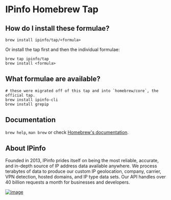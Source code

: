 # IPinfo Homebrew Tap

## How do I install these formulae?

```
brew install ipinfo/tap/<formula>
```

Or install the tap first and then the individual formulae:

```
brew tap ipinfo/tap
brew install <formula>
```

## What formulae are available?

```
# these were migrated off of this tap and into `homebrew/core`, the official tap.
brew install ipinfo-cli
brew install grepip
```

## Documentation

`brew help`, `man brew` or check [Homebrew's documentation](https://docs.brew.sh).

## About IPinfo

Founded in 2013, IPinfo prides itself on being the most reliable, accurate, and in-depth source of IP address data available anywhere. We process terabytes of data to produce our custom IP geolocation, company, carrier, VPN detection, hosted domains, and IP type data sets. Our API handles over 40 billion requests a month for businesses and developers.

[![image](https://avatars3.githubusercontent.com/u/15721521?s=128&u=7bb7dde5c4991335fb234e68a30971944abc6bf3&v=4)](https://ipinfo.io/)
